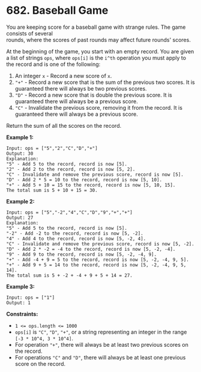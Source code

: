 # 682. Baseball Game

You are keeping score for a baseball game with strange rules. The game consists of several  
rounds, where the scores of past rounds may affect future rounds' scores.

At the beginning of the game, you start with an empty record. You are given a list of strings `ops`,
where `ops[i]` is the `i^th` operation you must apply to the record and is one of the following:

1. An integer `x` - Record a new score of `x`.
2. `"+"` - Record a new score that is the sum of the previous two scores. It is guaranteed
there will always be two previous scores.
3. `"D"` - Record a new score that is double the previous score. It is guaranteed there will
always be a previous score.
4. `"C"` - Invalidate the previous score, removing it from the record. It is guaranteed there will
always be a previous score.

Return the sum of all the scores on the record.

**Example 1:**

    Input: ops = ["5","2","C","D","+"]
    Output: 30
    Explanation:
    "5" - Add 5 to the record, record is now [5].
    "2" - Add 2 to the record, record is now [5, 2].
    "C" - Invalidate and remove the previous score, record is now [5].
    "D" - Add 2 * 5 = 10 to the record, record is now [5, 10].
    "+" - Add 5 + 10 = 15 to the record, record is now [5, 10, 15].
    The total sum is 5 + 10 + 15 = 30.

**Example 2:**

    Input: ops = ["5","-2","4","C","D","9","+","+"]
    Output: 27
    Explanation:
    "5" - Add 5 to the record, record is now [5].
    "-2" - Add -2 to the record, record is now [5, -2].
    "4" - Add 4 to the record, record is now [5, -2, 4].
    "C" - Invalidate and remove the previous score, record is now [5, -2].
    "D" - Add 2 * -2 = -4 to the record, record is now [5, -2, -4].
    "9" - Add 9 to the record, record is now [5, -2, -4, 9].
    "+" - Add -4 + 9 = 5 to the record, record is now [5, -2, -4, 9, 5].
    "+" - Add 9 + 5 = 14 to the record, record is now [5, -2, -4, 9, 5, 14].
    The total sum is 5 + -2 + -4 + 9 + 5 + 14 = 27.

**Example 3:**

    Input: ops = ["1"]
    Output: 1

**Constraints:**

- `1 <= ops.length <= 1000`
- `ops[i]` is `"C"`, `"D"`, `"+"`, or a string representing an integer in the range `[-3 * 10^4,
3 * 10^4]`.
- For operation `"+"`, there will always be at least two previous scores on the record.
- For operations `"C"` and `"D"`, there will always be at least one previous score on the
record.
